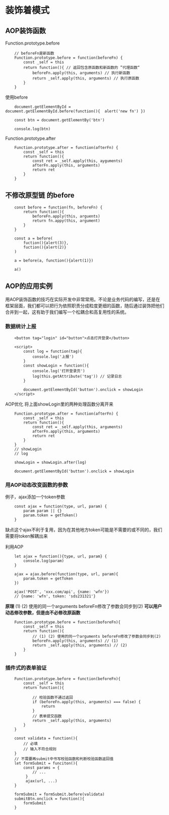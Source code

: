 # 装饰着模式

## AOP装饰函数

Function.prototype.before

```
    // beforeFn是新函数
    Function.prototype.before = function(beforeFn) {
        const _self = this
        return function(){ // 返回包含原函数和新函数的 ”代理函数“
            beforeFn.apply(this, arguments) // 执行新函数
            return _self.apply(this, arguments) // 执行原函数
        }
    }

```

使用before

```
    document.getElementById = document.getElementById.before(function(){  alert('new fn') })

    const btn = document.getElementBy('btn')

    console.log(btn)
```

Function.prototype.after

```
    Function.prototype.after = function(afterFn) {
        const _self = this
        return function(){
            const ret = _self.apply(this, ayguments)
            afterFn.apply(this, arguments)
            return ret
        }
    }
```

## 不修改原型链 的before

```
    const before = function(fn, beforeFn) {
        return function(){
            beforeFn.apply(this, arguents)
            return fn.appy(this, argument)
        }
    }

    const a = before(
        fuction(){alert(3)},
        fuction(){alert(2)}
    )

    a = before(a, function(){alert(1)})

    a()
```

## AOP的应用实例

用AOP装饰函数的技巧在实际开发中非常常用。不论是业务代码的编写，还是在框架层面，我们都可以把行为依照职责分成粒度更细的函数，随后通过装饰把他们合并到一起，这有助于我们编写一个松耦合和高复用性的系统。

### 数据统计上报

```
    <button tag="login" id="button">点击打开登录</button>

    <script>
        const log = function(tag){
            console.log('上报')
        }
        const showLogin = function(){
            console.log('打开登录页')
            log(this.getAttribute('tag')) // 记录日志
        }
        
        document.getElementById('button').onclick = showLogin
    </script>
```

AOP优化 将上面showLogin里的两种处理函数分离开来

```
    Function.prototype.after = function(afterFn) {
        const _self = this 
        return function(){
            const ret = _self.apply(this, arguments)
            afterFn.apply(this, arguments)
            return ret
        }
    }
    // showLogin
    // log

    showLogin = showLogin.after(log)

    document.getElementById('button').onclick = showLogin
```

### 用AOP动态改变函数的参数

例子，ajax添加一个token参数

```
    const ajax = function(type, url, param) {
        param param || {}
        param.token = getToken()
    }
```

缺点这个ajax不利于复用，因为在其他地方token可能是不需要的或不同的，我们需要将token解耦出来

利用AOP

```
    let ajax = function(){type, url, param} {
        console.log(param)
    }

    ajax = ajax.before(function(type, url, param){
        param.token = getToken
    })

    ajax('POST', 'xxx.com/api', {name: 'wfn'})
    // {name: 'wfn', token: 'sds231321'}
```

**原理**
(1) (2) 使用的同一个arguments beforeFn修改了参数会同步到(2)
**可以用户动态修改参数，但是由不必修改原函数**

```
    Function.prototype.before = function(boforeFn){
        const _self = this
        return function(){
            // (1) (2) 使用的同一个arguments beforeFn修改了参数会同步到(2)
            beforeFn.apply(this, arguments) // (1)
            return _self.apply(this, arguments) // (2)  
        }
    }
```

### 插件式的表单验证

```
    Function.prototype.before = function(beforeFn){
        const _self = this
        return function(){

            // 校验函数不通过返回
            if (beforeFn.apply(this, arguments) === false) {
                return 
            }
            // 表单提交函数
            return _self.apply(this, arguments)
        }
    }

    const validata = function(){
        // 必填
        // 输入不符合规则
    }
    // 不需要再submit中书写校验函数和判断校验函数返回值
    let formSubmit = funciton(){
        const params = { 
            // ...
         }
         ajax(url, ...)
    }

    formSubmit = formSubmit.before(validata)
    submitBtn.onclick = function(){
        formSubmit
    }
```